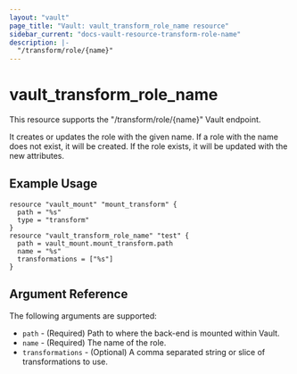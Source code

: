 ```yaml
---
layout: "vault"
page_title: "Vault: vault_transform_role_name resource"
sidebar_current: "docs-vault-resource-transform-role-name"
description: |-
  "/transform/role/{name}"
---
```


# vault\_transform\_role\_name

This resource supports the "/transform/role/{name}" Vault endpoint.

It creates or updates the role with the given name. If a role with the name does not exist, it will be created. 
If the role exists, it will be updated with the new attributes.

## Example Usage

```hcl
resource "vault_mount" "mount_transform" {
  path = "%s"
  type = "transform"
}
resource "vault_transform_role_name" "test" {
  path = vault_mount.mount_transform.path
  name = "%s"
  transformations = ["%s"]
}
```

## Argument Reference

The following arguments are supported:
* `path` - (Required) Path to where the back-end is mounted within Vault.
* `name` - (Required) The name of the role.
* `transformations` - (Optional) A comma separated string or slice of transformations to use.
